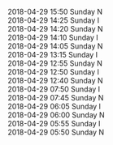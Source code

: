 2018-04-29 15:50 Sunday  N  
2018-04-29 14:25 Sunday  I  
2018-04-29 14:20 Sunday  N  
2018-04-29 14:10 Sunday  I  
2018-04-29 14:05 Sunday  N  
2018-04-29 13:15 Sunday  I  
2018-04-29 12:55 Sunday  N  
2018-04-29 12:50 Sunday  I  
2018-04-29 12:40 Sunday  N  
2018-04-29 07:50 Sunday  I  
2018-04-29 07:45 Sunday  N  
2018-04-29 06:05 Sunday  I  
2018-04-29 06:00 Sunday  N  
2018-04-29 05:55 Sunday  I  
2018-04-29 05:50 Sunday  N  
